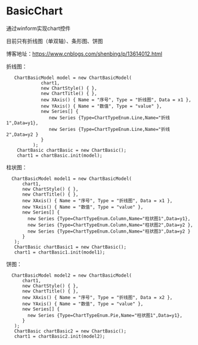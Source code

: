 # BasicChart

通过winform实现chart控件

目前只有折线图（单双轴）、条形图、饼图

博客地址：https://www.cnblogs.com/shenbing/p/13614012.html
 
 
折线图：
       
       ChartBasicModel model = new ChartBasicModel(
                 chart1,
                 new ChartStyle() { },
                 new ChartTitle() { },
                 new XAxis() { Name = "序号", Type = "折线图", Data = x1 },
                 new YAxis() { Name = "数值", Type = "value" },
                 new Series[] {
                    new Series {Type=ChartTypeEnum.Line,Name="折线1",Data=y1},
                    new Series {Type=ChartTypeEnum.Line,Name="折线2",Data=y2 }                
                 }
              );
        ChartBasic chartBasic = new ChartBasic();
        chart1 = chartBasic.init(model);


柱状图：
      
      ChartBasicModel model1 = new ChartBasicModel(    
          chart1,        
          new ChartStyle() { },          
          new ChartTitle() { },
          new XAxis() { Name = "序号", Type = "折线图", Data = x1 },
          new YAxis() { Name = "数值", Type = "value" },
          new Series[] {
            new Series {Type=ChartTypeEnum.Column,Name="柱状图1",Data=y1},
            new Series {Type=ChartTypeEnum.Column,Name="柱状图2",Data=y2 },
            new Series {Type=ChartTypeEnum.Column,Name="柱状图3",Data=y2 }
          }
       );
       ChartBasic chartBasic1 = new ChartBasic();
       chart1 = chartBasic1.init(model1);

饼图：
      
      ChartBasicModel model2 = new ChartBasicModel(
          chart1,
          new ChartStyle() { },
          new ChartTitle() { },
          new XAxis() { Name = "序号", Type = "折线图", Data = x2 },
          new YAxis() { Name = "数值", Type = "value" },
          new Series[] {
            new Series {Type=ChartTypeEnum.Pie,Name="柱状图1",Data=y1},
          }
       );
       ChartBasic chartBasic2 = new ChartBasic();
       chart1 = chartBasic2.init(model2);
